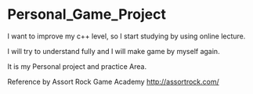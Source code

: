 # Personal_Game_Project

I want to improve my c++ level, so I start studying by using online lecture.

I will try to understand fully and I will make game by myself again.

It is my Personal project and practice Area.

Reference by Assort Rock Game Academy
http://assortrock.com/

